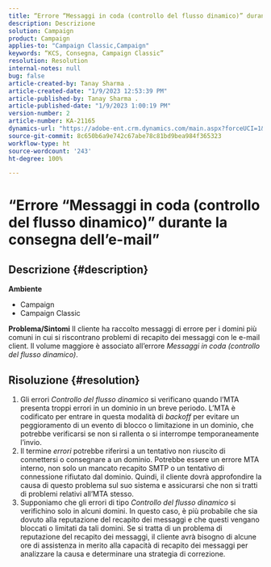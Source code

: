 ```yaml
---
title: “Errore “Messaggi in coda (controllo del flusso dinamico)” durante la consegna dell’e-mail"
description: Descrizione
solution: Campaign
product: Campaign
applies-to: "Campaign Classic,Campaign"
keywords: “KCS, Consegna, Campaign Classic”
resolution: Resolution
internal-notes: null
bug: false
article-created-by: Tanay Sharma .
article-created-date: "1/9/2023 12:53:39 PM"
article-published-by: Tanay Sharma .
article-published-date: "1/9/2023 1:00:19 PM"
version-number: 2
article-number: KA-21165
dynamics-url: "https://adobe-ent.crm.dynamics.com/main.aspx?forceUCI=1&pagetype=entityrecord&etn=knowledgearticle&id=c7dae09c-1c90-ed11-aad1-6045bd006793"
source-git-commit: 8c650b6a9e742c67abe78c81bd9bea984f365323
workflow-type: ht
source-wordcount: '243'
ht-degree: 100%

---
```


# “Errore “Messaggi in coda (controllo del flusso dinamico)” durante la consegna dell’e-mail”

## Descrizione {#description}

<b>Ambiente</b>
- Campaign
- Campaign Classic



<b>Problema/Sintomi</b>
Il cliente ha raccolto messaggi di errore per i domini più comuni in cui si riscontrano problemi di recapito dei messaggi con le e-mail client. Il volume maggiore è associato all’errore *Messaggi in coda (controllo del flusso dinamico)*.


## Risoluzione {#resolution}


1. Gli errori *Controllo del flusso dinamico* si verificano quando l’MTA presenta troppi errori in un dominio in un breve periodo. L’MTA è codificato per entrare in questa modalità di *backoff* per evitare un peggioramento di un evento di blocco o limitazione in un dominio, che potrebbe verificarsi se non si rallenta o si interrompe temporaneamente l’invio.
2. Il termine *errori* potrebbe riferirsi a un tentativo non riuscito di connettersi o consegnare a un dominio. Potrebbe essere un errore MTA interno, non solo un mancato recapito SMTP o un tentativo di connessione rifiutato dal dominio. Quindi, il cliente dovrà approfondire la causa di questo problema sul suo sistema e assicurarsi che non si tratti di problemi relativi all’MTA stesso.
3. Supponiamo che gli errori di tipo *Controllo del flusso dinamico* si verifichino solo in alcuni domini. In questo caso, è più probabile che sia dovuto alla reputazione del recapito dei messaggi e che questi vengano bloccati o limitati da tali domini. Se si tratta di un problema di reputazione del recapito dei messaggi, il cliente avrà bisogno di alcune ore di assistenza in merito alla capacità di recapito dei messaggi per analizzare la causa e determinare una strategia di correzione.

